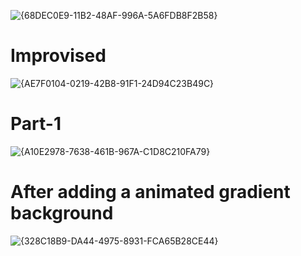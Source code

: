 ![{68DEC0E9-11B2-48AF-996A-5A6FDB8F2B58}](https://github.com/user-attachments/assets/7b0cf312-707c-4724-94d5-89f4417827c4)

# Improvised
![{AE7F0104-0219-42B8-91F1-24D94C23B49C}](https://github.com/user-attachments/assets/d059d1b7-be45-4690-afa3-6345f349d8fa)

# Part-1
![{A10E2978-7638-461B-967A-C1D8C210FA79}](https://github.com/user-attachments/assets/65ef0a30-5979-49a5-b34a-b9dd5bb92552)

# After adding a animated gradient background
![{328C18B9-DA44-4975-8931-FCA65B28CE44}](https://github.com/user-attachments/assets/a210ff44-a1cf-4dca-a083-1a97f494a09d)

